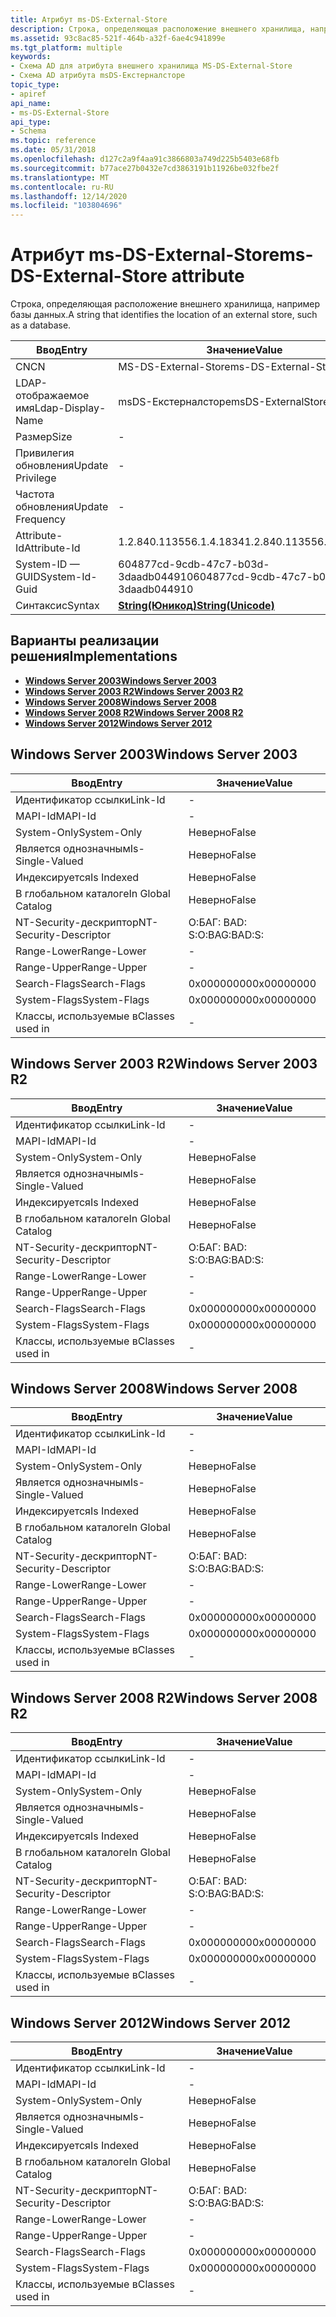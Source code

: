 ```yaml
---
title: Атрибут ms-DS-External-Store
description: Строка, определяющая расположение внешнего хранилища, например базы данных.
ms.assetid: 93c8ac85-521f-464b-a32f-6ae4c941899e
ms.tgt_platform: multiple
keywords:
- Схема AD для атрибута внешнего хранилища MS-DS-External-Store
- Схема AD атрибута msDS-Екстерналсторе
topic_type:
- apiref
api_name:
- ms-DS-External-Store
api_type:
- Schema
ms.topic: reference
ms.date: 05/31/2018
ms.openlocfilehash: d127c2a9f4aa91c3866803a749d225b5403e68fb
ms.sourcegitcommit: b77ace27b0432e7cd3863191b11926be032fbe2f
ms.translationtype: MT
ms.contentlocale: ru-RU
ms.lasthandoff: 12/14/2020
ms.locfileid: "103804696"
---
```

# <a name="ms-ds-external-store-attribute"></a><span data-ttu-id="511b6-105">Атрибут ms-DS-External-Store</span><span class="sxs-lookup"><span data-stu-id="511b6-105">ms-DS-External-Store attribute</span></span>

<span data-ttu-id="511b6-106">Строка, определяющая расположение внешнего хранилища, например базы данных.</span><span class="sxs-lookup"><span data-stu-id="511b6-106">A string that identifies the location of an external store, such as a database.</span></span>



| <span data-ttu-id="511b6-107">Ввод</span><span class="sxs-lookup"><span data-stu-id="511b6-107">Entry</span></span> | <span data-ttu-id="511b6-108">Значение</span><span class="sxs-lookup"><span data-stu-id="511b6-108">Value</span></span> |
|-------------------|---------------------------------------------|
| <span data-ttu-id="511b6-109">CN</span><span class="sxs-lookup"><span data-stu-id="511b6-109">CN</span></span>                | <span data-ttu-id="511b6-110">MS-DS-External-Store</span><span class="sxs-lookup"><span data-stu-id="511b6-110">ms-DS-External-Store</span></span>                        |
| <span data-ttu-id="511b6-111">LDAP-отображаемое имя</span><span class="sxs-lookup"><span data-stu-id="511b6-111">Ldap-Display-Name</span></span> | <span data-ttu-id="511b6-112">msDS-Екстерналсторе</span><span class="sxs-lookup"><span data-stu-id="511b6-112">msDS-ExternalStore</span></span>                          |
| <span data-ttu-id="511b6-113">Размер</span><span class="sxs-lookup"><span data-stu-id="511b6-113">Size</span></span>              | \-                                          |
| <span data-ttu-id="511b6-114">Привилегия обновления</span><span class="sxs-lookup"><span data-stu-id="511b6-114">Update Privilege</span></span>  | \-                                          |
| <span data-ttu-id="511b6-115">Частота обновления</span><span class="sxs-lookup"><span data-stu-id="511b6-115">Update Frequency</span></span>  | \-                                          |
| <span data-ttu-id="511b6-116">Attribute-Id</span><span class="sxs-lookup"><span data-stu-id="511b6-116">Attribute-Id</span></span>      | <span data-ttu-id="511b6-117">1.2.840.113556.1.4.1834</span><span class="sxs-lookup"><span data-stu-id="511b6-117">1.2.840.113556.1.4.1834</span></span>                     |
| <span data-ttu-id="511b6-118">System-ID — GUID</span><span class="sxs-lookup"><span data-stu-id="511b6-118">System-Id-Guid</span></span>    | <span data-ttu-id="511b6-119">604877cd-9cdb-47c7-b03d-3daadb044910</span><span class="sxs-lookup"><span data-stu-id="511b6-119">604877cd-9cdb-47c7-b03d-3daadb044910</span></span>        |
| <span data-ttu-id="511b6-120">Синтаксис</span><span class="sxs-lookup"><span data-stu-id="511b6-120">Syntax</span></span>            | [<span data-ttu-id="511b6-121">**String(Юникод)**</span><span class="sxs-lookup"><span data-stu-id="511b6-121">**String(Unicode)**</span></span>](s-string-unicode.md) |



## <a name="implementations"></a><span data-ttu-id="511b6-122">Варианты реализации решения</span><span class="sxs-lookup"><span data-stu-id="511b6-122">Implementations</span></span>

-   [<span data-ttu-id="511b6-123">**Windows Server 2003**</span><span class="sxs-lookup"><span data-stu-id="511b6-123">**Windows Server 2003**</span></span>](#windows-server-2003)
-   [<span data-ttu-id="511b6-124">**Windows Server 2003 R2**</span><span class="sxs-lookup"><span data-stu-id="511b6-124">**Windows Server 2003 R2**</span></span>](#windows-server-2003-r2)
-   [<span data-ttu-id="511b6-125">**Windows Server 2008**</span><span class="sxs-lookup"><span data-stu-id="511b6-125">**Windows Server 2008**</span></span>](#windows-server-2008)
-   [<span data-ttu-id="511b6-126">**Windows Server 2008 R2**</span><span class="sxs-lookup"><span data-stu-id="511b6-126">**Windows Server 2008 R2**</span></span>](#windows-server-2008-r2)
-   [<span data-ttu-id="511b6-127">**Windows Server 2012**</span><span class="sxs-lookup"><span data-stu-id="511b6-127">**Windows Server 2012**</span></span>](#windows-server-2012)

## <a name="windows-server-2003"></a><span data-ttu-id="511b6-128">Windows Server 2003</span><span class="sxs-lookup"><span data-stu-id="511b6-128">Windows Server 2003</span></span>



| <span data-ttu-id="511b6-129">Ввод</span><span class="sxs-lookup"><span data-stu-id="511b6-129">Entry</span></span> | <span data-ttu-id="511b6-130">Значение</span><span class="sxs-lookup"><span data-stu-id="511b6-130">Value</span></span> |
|------------------------|--------------|
| <span data-ttu-id="511b6-131">Идентификатор ссылки</span><span class="sxs-lookup"><span data-stu-id="511b6-131">Link-Id</span></span>                | \-           |
| <span data-ttu-id="511b6-132">MAPI-Id</span><span class="sxs-lookup"><span data-stu-id="511b6-132">MAPI-Id</span></span>                | \-           |
| <span data-ttu-id="511b6-133">System-Only</span><span class="sxs-lookup"><span data-stu-id="511b6-133">System-Only</span></span>            | <span data-ttu-id="511b6-134">Неверно</span><span class="sxs-lookup"><span data-stu-id="511b6-134">False</span></span>        |
| <span data-ttu-id="511b6-135">Является однозначным</span><span class="sxs-lookup"><span data-stu-id="511b6-135">Is-Single-Valued</span></span>       | <span data-ttu-id="511b6-136">Неверно</span><span class="sxs-lookup"><span data-stu-id="511b6-136">False</span></span>        |
| <span data-ttu-id="511b6-137">Индексируется</span><span class="sxs-lookup"><span data-stu-id="511b6-137">Is Indexed</span></span>             | <span data-ttu-id="511b6-138">Неверно</span><span class="sxs-lookup"><span data-stu-id="511b6-138">False</span></span>        |
| <span data-ttu-id="511b6-139">В глобальном каталоге</span><span class="sxs-lookup"><span data-stu-id="511b6-139">In Global Catalog</span></span>      | <span data-ttu-id="511b6-140">Неверно</span><span class="sxs-lookup"><span data-stu-id="511b6-140">False</span></span>        |
| <span data-ttu-id="511b6-141">NT-Security-дескриптор</span><span class="sxs-lookup"><span data-stu-id="511b6-141">NT-Security-Descriptor</span></span> | <span data-ttu-id="511b6-142">О:БАГ: BAD: S:</span><span class="sxs-lookup"><span data-stu-id="511b6-142">O:BAG:BAD:S:</span></span> |
| <span data-ttu-id="511b6-143">Range-Lower</span><span class="sxs-lookup"><span data-stu-id="511b6-143">Range-Lower</span></span>            | \-           |
| <span data-ttu-id="511b6-144">Range-Upper</span><span class="sxs-lookup"><span data-stu-id="511b6-144">Range-Upper</span></span>            | \-           |
| <span data-ttu-id="511b6-145">Search-Flags</span><span class="sxs-lookup"><span data-stu-id="511b6-145">Search-Flags</span></span>           | <span data-ttu-id="511b6-146">0x00000000</span><span class="sxs-lookup"><span data-stu-id="511b6-146">0x00000000</span></span>   |
| <span data-ttu-id="511b6-147">System-Flags</span><span class="sxs-lookup"><span data-stu-id="511b6-147">System-Flags</span></span>           | <span data-ttu-id="511b6-148">0x00000000</span><span class="sxs-lookup"><span data-stu-id="511b6-148">0x00000000</span></span>   |
| <span data-ttu-id="511b6-149">Классы, используемые в</span><span class="sxs-lookup"><span data-stu-id="511b6-149">Classes used in</span></span>        | \-           |



## <a name="windows-server-2003-r2"></a><span data-ttu-id="511b6-150">Windows Server 2003 R2</span><span class="sxs-lookup"><span data-stu-id="511b6-150">Windows Server 2003 R2</span></span>



| <span data-ttu-id="511b6-151">Ввод</span><span class="sxs-lookup"><span data-stu-id="511b6-151">Entry</span></span> | <span data-ttu-id="511b6-152">Значение</span><span class="sxs-lookup"><span data-stu-id="511b6-152">Value</span></span> |
|------------------------|--------------|
| <span data-ttu-id="511b6-153">Идентификатор ссылки</span><span class="sxs-lookup"><span data-stu-id="511b6-153">Link-Id</span></span>                | \-           |
| <span data-ttu-id="511b6-154">MAPI-Id</span><span class="sxs-lookup"><span data-stu-id="511b6-154">MAPI-Id</span></span>                | \-           |
| <span data-ttu-id="511b6-155">System-Only</span><span class="sxs-lookup"><span data-stu-id="511b6-155">System-Only</span></span>            | <span data-ttu-id="511b6-156">Неверно</span><span class="sxs-lookup"><span data-stu-id="511b6-156">False</span></span>        |
| <span data-ttu-id="511b6-157">Является однозначным</span><span class="sxs-lookup"><span data-stu-id="511b6-157">Is-Single-Valued</span></span>       | <span data-ttu-id="511b6-158">Неверно</span><span class="sxs-lookup"><span data-stu-id="511b6-158">False</span></span>        |
| <span data-ttu-id="511b6-159">Индексируется</span><span class="sxs-lookup"><span data-stu-id="511b6-159">Is Indexed</span></span>             | <span data-ttu-id="511b6-160">Неверно</span><span class="sxs-lookup"><span data-stu-id="511b6-160">False</span></span>        |
| <span data-ttu-id="511b6-161">В глобальном каталоге</span><span class="sxs-lookup"><span data-stu-id="511b6-161">In Global Catalog</span></span>      | <span data-ttu-id="511b6-162">Неверно</span><span class="sxs-lookup"><span data-stu-id="511b6-162">False</span></span>        |
| <span data-ttu-id="511b6-163">NT-Security-дескриптор</span><span class="sxs-lookup"><span data-stu-id="511b6-163">NT-Security-Descriptor</span></span> | <span data-ttu-id="511b6-164">О:БАГ: BAD: S:</span><span class="sxs-lookup"><span data-stu-id="511b6-164">O:BAG:BAD:S:</span></span> |
| <span data-ttu-id="511b6-165">Range-Lower</span><span class="sxs-lookup"><span data-stu-id="511b6-165">Range-Lower</span></span>            | \-           |
| <span data-ttu-id="511b6-166">Range-Upper</span><span class="sxs-lookup"><span data-stu-id="511b6-166">Range-Upper</span></span>            | \-           |
| <span data-ttu-id="511b6-167">Search-Flags</span><span class="sxs-lookup"><span data-stu-id="511b6-167">Search-Flags</span></span>           | <span data-ttu-id="511b6-168">0x00000000</span><span class="sxs-lookup"><span data-stu-id="511b6-168">0x00000000</span></span>   |
| <span data-ttu-id="511b6-169">System-Flags</span><span class="sxs-lookup"><span data-stu-id="511b6-169">System-Flags</span></span>           | <span data-ttu-id="511b6-170">0x00000000</span><span class="sxs-lookup"><span data-stu-id="511b6-170">0x00000000</span></span>   |
| <span data-ttu-id="511b6-171">Классы, используемые в</span><span class="sxs-lookup"><span data-stu-id="511b6-171">Classes used in</span></span>        | \-           |



## <a name="windows-server-2008"></a><span data-ttu-id="511b6-172">Windows Server 2008</span><span class="sxs-lookup"><span data-stu-id="511b6-172">Windows Server 2008</span></span>



| <span data-ttu-id="511b6-173">Ввод</span><span class="sxs-lookup"><span data-stu-id="511b6-173">Entry</span></span> | <span data-ttu-id="511b6-174">Значение</span><span class="sxs-lookup"><span data-stu-id="511b6-174">Value</span></span> |
|------------------------|--------------|
| <span data-ttu-id="511b6-175">Идентификатор ссылки</span><span class="sxs-lookup"><span data-stu-id="511b6-175">Link-Id</span></span>                | \-           |
| <span data-ttu-id="511b6-176">MAPI-Id</span><span class="sxs-lookup"><span data-stu-id="511b6-176">MAPI-Id</span></span>                | \-           |
| <span data-ttu-id="511b6-177">System-Only</span><span class="sxs-lookup"><span data-stu-id="511b6-177">System-Only</span></span>            | <span data-ttu-id="511b6-178">Неверно</span><span class="sxs-lookup"><span data-stu-id="511b6-178">False</span></span>        |
| <span data-ttu-id="511b6-179">Является однозначным</span><span class="sxs-lookup"><span data-stu-id="511b6-179">Is-Single-Valued</span></span>       | <span data-ttu-id="511b6-180">Неверно</span><span class="sxs-lookup"><span data-stu-id="511b6-180">False</span></span>        |
| <span data-ttu-id="511b6-181">Индексируется</span><span class="sxs-lookup"><span data-stu-id="511b6-181">Is Indexed</span></span>             | <span data-ttu-id="511b6-182">Неверно</span><span class="sxs-lookup"><span data-stu-id="511b6-182">False</span></span>        |
| <span data-ttu-id="511b6-183">В глобальном каталоге</span><span class="sxs-lookup"><span data-stu-id="511b6-183">In Global Catalog</span></span>      | <span data-ttu-id="511b6-184">Неверно</span><span class="sxs-lookup"><span data-stu-id="511b6-184">False</span></span>        |
| <span data-ttu-id="511b6-185">NT-Security-дескриптор</span><span class="sxs-lookup"><span data-stu-id="511b6-185">NT-Security-Descriptor</span></span> | <span data-ttu-id="511b6-186">О:БАГ: BAD: S:</span><span class="sxs-lookup"><span data-stu-id="511b6-186">O:BAG:BAD:S:</span></span> |
| <span data-ttu-id="511b6-187">Range-Lower</span><span class="sxs-lookup"><span data-stu-id="511b6-187">Range-Lower</span></span>            | \-           |
| <span data-ttu-id="511b6-188">Range-Upper</span><span class="sxs-lookup"><span data-stu-id="511b6-188">Range-Upper</span></span>            | \-           |
| <span data-ttu-id="511b6-189">Search-Flags</span><span class="sxs-lookup"><span data-stu-id="511b6-189">Search-Flags</span></span>           | <span data-ttu-id="511b6-190">0x00000000</span><span class="sxs-lookup"><span data-stu-id="511b6-190">0x00000000</span></span>   |
| <span data-ttu-id="511b6-191">System-Flags</span><span class="sxs-lookup"><span data-stu-id="511b6-191">System-Flags</span></span>           | <span data-ttu-id="511b6-192">0x00000000</span><span class="sxs-lookup"><span data-stu-id="511b6-192">0x00000000</span></span>   |
| <span data-ttu-id="511b6-193">Классы, используемые в</span><span class="sxs-lookup"><span data-stu-id="511b6-193">Classes used in</span></span>        | \-           |



## <a name="windows-server-2008-r2"></a><span data-ttu-id="511b6-194">Windows Server 2008 R2</span><span class="sxs-lookup"><span data-stu-id="511b6-194">Windows Server 2008 R2</span></span>



| <span data-ttu-id="511b6-195">Ввод</span><span class="sxs-lookup"><span data-stu-id="511b6-195">Entry</span></span> | <span data-ttu-id="511b6-196">Значение</span><span class="sxs-lookup"><span data-stu-id="511b6-196">Value</span></span> |
|------------------------|--------------|
| <span data-ttu-id="511b6-197">Идентификатор ссылки</span><span class="sxs-lookup"><span data-stu-id="511b6-197">Link-Id</span></span>                | \-           |
| <span data-ttu-id="511b6-198">MAPI-Id</span><span class="sxs-lookup"><span data-stu-id="511b6-198">MAPI-Id</span></span>                | \-           |
| <span data-ttu-id="511b6-199">System-Only</span><span class="sxs-lookup"><span data-stu-id="511b6-199">System-Only</span></span>            | <span data-ttu-id="511b6-200">Неверно</span><span class="sxs-lookup"><span data-stu-id="511b6-200">False</span></span>        |
| <span data-ttu-id="511b6-201">Является однозначным</span><span class="sxs-lookup"><span data-stu-id="511b6-201">Is-Single-Valued</span></span>       | <span data-ttu-id="511b6-202">Неверно</span><span class="sxs-lookup"><span data-stu-id="511b6-202">False</span></span>        |
| <span data-ttu-id="511b6-203">Индексируется</span><span class="sxs-lookup"><span data-stu-id="511b6-203">Is Indexed</span></span>             | <span data-ttu-id="511b6-204">Неверно</span><span class="sxs-lookup"><span data-stu-id="511b6-204">False</span></span>        |
| <span data-ttu-id="511b6-205">В глобальном каталоге</span><span class="sxs-lookup"><span data-stu-id="511b6-205">In Global Catalog</span></span>      | <span data-ttu-id="511b6-206">Неверно</span><span class="sxs-lookup"><span data-stu-id="511b6-206">False</span></span>        |
| <span data-ttu-id="511b6-207">NT-Security-дескриптор</span><span class="sxs-lookup"><span data-stu-id="511b6-207">NT-Security-Descriptor</span></span> | <span data-ttu-id="511b6-208">О:БАГ: BAD: S:</span><span class="sxs-lookup"><span data-stu-id="511b6-208">O:BAG:BAD:S:</span></span> |
| <span data-ttu-id="511b6-209">Range-Lower</span><span class="sxs-lookup"><span data-stu-id="511b6-209">Range-Lower</span></span>            | \-           |
| <span data-ttu-id="511b6-210">Range-Upper</span><span class="sxs-lookup"><span data-stu-id="511b6-210">Range-Upper</span></span>            | \-           |
| <span data-ttu-id="511b6-211">Search-Flags</span><span class="sxs-lookup"><span data-stu-id="511b6-211">Search-Flags</span></span>           | <span data-ttu-id="511b6-212">0x00000000</span><span class="sxs-lookup"><span data-stu-id="511b6-212">0x00000000</span></span>   |
| <span data-ttu-id="511b6-213">System-Flags</span><span class="sxs-lookup"><span data-stu-id="511b6-213">System-Flags</span></span>           | <span data-ttu-id="511b6-214">0x00000000</span><span class="sxs-lookup"><span data-stu-id="511b6-214">0x00000000</span></span>   |
| <span data-ttu-id="511b6-215">Классы, используемые в</span><span class="sxs-lookup"><span data-stu-id="511b6-215">Classes used in</span></span>        | \-           |



## <a name="windows-server-2012"></a><span data-ttu-id="511b6-216">Windows Server 2012</span><span class="sxs-lookup"><span data-stu-id="511b6-216">Windows Server 2012</span></span>



| <span data-ttu-id="511b6-217">Ввод</span><span class="sxs-lookup"><span data-stu-id="511b6-217">Entry</span></span> | <span data-ttu-id="511b6-218">Значение</span><span class="sxs-lookup"><span data-stu-id="511b6-218">Value</span></span> |
|------------------------|--------------|
| <span data-ttu-id="511b6-219">Идентификатор ссылки</span><span class="sxs-lookup"><span data-stu-id="511b6-219">Link-Id</span></span>                | \-           |
| <span data-ttu-id="511b6-220">MAPI-Id</span><span class="sxs-lookup"><span data-stu-id="511b6-220">MAPI-Id</span></span>                | \-           |
| <span data-ttu-id="511b6-221">System-Only</span><span class="sxs-lookup"><span data-stu-id="511b6-221">System-Only</span></span>            | <span data-ttu-id="511b6-222">Неверно</span><span class="sxs-lookup"><span data-stu-id="511b6-222">False</span></span>        |
| <span data-ttu-id="511b6-223">Является однозначным</span><span class="sxs-lookup"><span data-stu-id="511b6-223">Is-Single-Valued</span></span>       | <span data-ttu-id="511b6-224">Неверно</span><span class="sxs-lookup"><span data-stu-id="511b6-224">False</span></span>        |
| <span data-ttu-id="511b6-225">Индексируется</span><span class="sxs-lookup"><span data-stu-id="511b6-225">Is Indexed</span></span>             | <span data-ttu-id="511b6-226">Неверно</span><span class="sxs-lookup"><span data-stu-id="511b6-226">False</span></span>        |
| <span data-ttu-id="511b6-227">В глобальном каталоге</span><span class="sxs-lookup"><span data-stu-id="511b6-227">In Global Catalog</span></span>      | <span data-ttu-id="511b6-228">Неверно</span><span class="sxs-lookup"><span data-stu-id="511b6-228">False</span></span>        |
| <span data-ttu-id="511b6-229">NT-Security-дескриптор</span><span class="sxs-lookup"><span data-stu-id="511b6-229">NT-Security-Descriptor</span></span> | <span data-ttu-id="511b6-230">О:БАГ: BAD: S:</span><span class="sxs-lookup"><span data-stu-id="511b6-230">O:BAG:BAD:S:</span></span> |
| <span data-ttu-id="511b6-231">Range-Lower</span><span class="sxs-lookup"><span data-stu-id="511b6-231">Range-Lower</span></span>            | \-           |
| <span data-ttu-id="511b6-232">Range-Upper</span><span class="sxs-lookup"><span data-stu-id="511b6-232">Range-Upper</span></span>            | \-           |
| <span data-ttu-id="511b6-233">Search-Flags</span><span class="sxs-lookup"><span data-stu-id="511b6-233">Search-Flags</span></span>           | <span data-ttu-id="511b6-234">0x00000000</span><span class="sxs-lookup"><span data-stu-id="511b6-234">0x00000000</span></span>   |
| <span data-ttu-id="511b6-235">System-Flags</span><span class="sxs-lookup"><span data-stu-id="511b6-235">System-Flags</span></span>           | <span data-ttu-id="511b6-236">0x00000000</span><span class="sxs-lookup"><span data-stu-id="511b6-236">0x00000000</span></span>   |
| <span data-ttu-id="511b6-237">Классы, используемые в</span><span class="sxs-lookup"><span data-stu-id="511b6-237">Classes used in</span></span>        | \-           |



 

 





